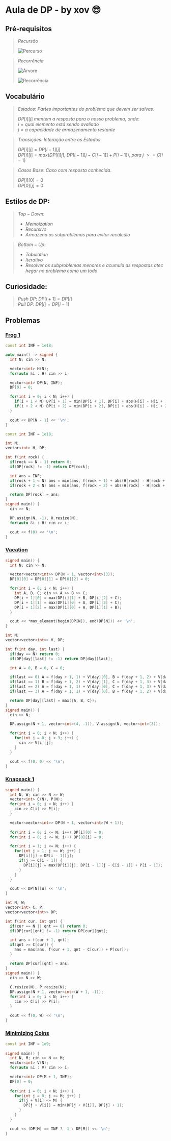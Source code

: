 # Aula de DP - by xov 😎

## Pré-requisitos

> $Recursão$
>
> ![Percurso](https://b2316719.smushcdn.com/2316719/wp-content/uploads/2022/11/dfs_animated-1.gif?size=1200x693&lossy=1&strip=1&webp=1)

> $Recorrência$
>
>![Árvore](https://i.stack.imgur.com/QVSdv.png)
>
>![Recorrência](https://www.fatalerrors.org/images/blog/87a71d9c97ecc4c6d0d936adab430b04.jpg)

## Vocabulário

> $Estados: \ Partes \ importantes \ do \ problema \ que \ devem \ ser \ salvas.$
>
> $DP[i][j] \ mantem \ a \ resposta \ para \ o \ nosso \ problema, \ onde:$ <br>
> $i = qual \ elemento \ está \ sendo \ avaliado$ <br>
> $j = a \ capacidade \ de \ armazenamento \ restante$

> $Transi$ç$ões: \ Intera$ç$ão \ entre \ os \ Estados.$ <br>
>
> $DP[i][j] = DP[i - 1][j]$ <br>
> $DP[i][j] = max(DP[i][j], \ DP[i - 1][j - C[i - 1]] + P[i - 1]), \ para \ j \ >= C[i - 1]$

> $Casos \ Base: \ Caso \ com \ resposta \ conhecida.$<br>
>
> $DP[i][0] = 0$ <br>
> $DP[0][j] = 0$

## Estilos de DP:

> $Top-Down:$ <br>
>
> - $Memoization$
> - $Recursivo$
> - $Armazena \ os \ subproblemas \ para \ evitar \ recálculo$

> $Bottom-Up:$ <br>
>
> - $Tabulation$
> - $Iterativo$
> - $Resolver \ os \ subproblemas \ menores \ e \ acumula \ as \ respostas \ ate chegar \ no \ problema \ como \ um \ todo$

## Curiosidade:
> $Push \ DP: \ DP[i + 1] = DP[i]$ <br>
> $Pull \ DP: \ DP[i] = DP[i - 1]$



## Problemas

### [Frog 1](https://atcoder.jp/contests/dp/tasks/dp_a)

```c++
const int INF = 1e18;

auto main() -> signed {
  int N; cin >> N;

  vector<int> H(N);
  for(auto &i : H) cin >> i;

  vector<int> DP(N, INF);
  DP[0] = 0;

  for(int i = 0; i < N; i++) {
    if(i + 1 < N) DP[i + 1] = min(DP[i + 1], DP[i] + abs(H[i] - H[i + 1]));
    if(i + 2 < N) DP[i + 2] = min(DP[i + 2], DP[i] + abs(H[i] - H[i + 2]));
  }

  cout << DP[N - 1] << '\n';
}
```

```c++
const int INF = 1e18;

int N;
vector<int> H, DP;

int f(int rock) {
  if(rock == N - 1) return 0;
  if(DP[rock] != -1) return DP[rock];

  int ans = INF;
  if(rock + 1 < N) ans = min(ans, f(rock + 1) + abs(H[rock] - H[rock + 1]));
  if(rock + 2 < N) ans = min(ans, f(rock + 2) + abs(H[rock] - H[rock + 2]));

  return DP[rock] = ans;
}
signed main() {
  cin >> N;

  DP.assign(N, -1), H.resize(N);
  for(auto &i : H) cin >> i;

  cout << f(0) << '\n';
}
```

### [Vacation](https://atcoder.jp/contests/dp/tasks/dp_c)

```c++
signed main() {
  int N; cin >> N;

  vector<vector<int>> DP(N + 1, vector<int>(3));
  DP[0][0] = DP[0][1] = DP[0][2] = 0;

  for(int i = 0; i < N; i++) {
    int A, B, C; cin >> A >> B >> C;
    DP[i + 1][0] = max(DP[i][1] + B, DP[i][2] + C);
    DP[i + 1][1] = max(DP[i][0] + A, DP[i][2] + C);
    DP[i + 1][2] = max(DP[i][0] + A, DP[i][1] + B);
  }

  cout << *max_element(begin(DP[N]), end(DP[N])) << '\n';
}
```

```c++
int N;
vector<vector<int>> V, DP;

int f(int day, int last) {
  if(day == N) return 0;
  if(DP[day][last] != -1) return DP[day][last];

  int A = 0, B = 0, C = 0;

  if(last == 0) A = f(day + 1, 1) + V[day][0], B = f(day + 1, 2) + V[day][1], C = f(day + 1, 3) + V[day][2];
  if(last == 1) B = f(day + 1, 2) + V[day][1], C = f(day + 1, 3) + V[day][2];
  if(last == 2) A = f(day + 1, 1) + V[day][0], C = f(day + 1, 3) + V[day][2];
  if(last == 3) A = f(day + 1, 1) + V[day][0], B = f(day + 1, 2) + V[day][1];

  return DP[day][last] = max({A, B, C});
}
signed main() {
  cin >> N;

  DP.assign(N + 1, vector<int>(4, -1)), V.assign(N, vector<int>(3));

  for(int i = 0; i < N; i++) {
    for(int j = 0; j < 3; j++) {
      cin >> V[i][j];
    }
  }

  cout << f(0, 0) << '\n';
}
```

### [Knapsack 1](https://atcoder.jp/contests/dp/tasks/dp_d)

```c++
signed main() {
  int N, W; cin >> N >> W;
  vector<int> C(N), P(N);
  for(int i = 0; i < N; i++) {
    cin >> C[i] >> P[i];
  }

  vector<vector<int>> DP(N + 1, vector<int>(W + 1));
  
  for(int i = 0; i <= N; i++) DP[i][0] = 0;
  for(int i = 0; i <= W; i++) DP[0][i] = 0;

  for(int i = 1; i <= N; i++) {
    for(int j = 1; j <= W; j++) {
      DP[i][j] = DP[i - 1][j];
      if(j >= C[i - 1]) {
        DP[i][j] = max(DP[i][j], DP[i - 1][j - C[i - 1]] + P[i - 1]);
      }
    }
  }

  cout << DP[N][W] << '\n';
}
```

```c++
int N, W;
vector<int> C, P;
vector<vector<int>> DP;

int f(int cur, int qnt) {
  if(cur == N || qnt == 0) return 0;
  if(DP[cur][qnt] != -1) return DP[cur][qnt];

  int ans = f(cur + 1, qnt);
  if(qnt >= C[cur]) {
    ans = max(ans, f(cur + 1, qnt - C[cur]) + P[cur]);
  }

  return DP[cur][qnt] = ans;
}
signed main() {   
  cin >> N >> W;
  
  C.resize(N), P.resize(N);
  DP.assign(N + 1, vector<int>(W + 1, -1));
  for(int i = 0; i < N; i++) {
    cin >> C[i] >> P[i];
  }

  cout << f(0, W) << '\n';
}
```

### [Minimizing Coins](https://cses.fi/problemset/task/1634/)

```c++
const int INF = 1e9;
 
signed main() {
  int N, M; cin >> N >> M;
  vector<int> V(N);
  for(auto &i : V) cin >> i;

  vector<int> DP(M + 1, INF);
  DP[0] = 0;
  
  for(int i = 0; i < N; i++) {
    for(int j = 0; j <= M; j++) {
      if(j + V[i] <= M) {
        DP[j + V[i]] = min(DP[j + V[i]], DP[j] + 1);
      }
    }
  }

  cout << (DP[M] == INF ? -1 : DP[M]) << '\n';
}
```
